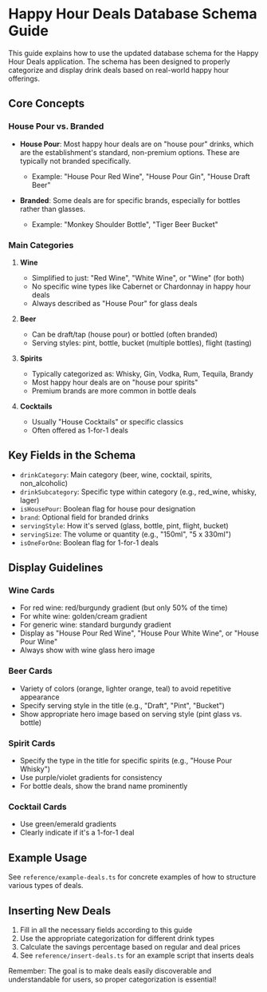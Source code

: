 # Happy Hour Deals Database Schema Guide

This guide explains how to use the updated database schema for the Happy Hour Deals application. The schema has been designed to properly categorize and display drink deals based on real-world happy hour offerings.

## Core Concepts

### House Pour vs. Branded

- **House Pour**: Most happy hour deals are on "house pour" drinks, which are the establishment's standard, non-premium options. These are typically not branded specifically.
  - Example: "House Pour Red Wine", "House Pour Gin", "House Draft Beer"
  
- **Branded**: Some deals are for specific brands, especially for bottles rather than glasses.
  - Example: "Monkey Shoulder Bottle", "Tiger Beer Bucket"

### Main Categories

1. **Wine**
   - Simplified to just: "Red Wine", "White Wine", or "Wine" (for both)
   - No specific wine types like Cabernet or Chardonnay in happy hour deals
   - Always described as "House Pour" for glass deals

2. **Beer**
   - Can be draft/tap (house pour) or bottled (often branded)
   - Serving styles: pint, bottle, bucket (multiple bottles), flight (tasting)

3. **Spirits**
   - Typically categorized as: Whisky, Gin, Vodka, Rum, Tequila, Brandy
   - Most happy hour deals are on "house pour spirits"
   - Premium brands are more common in bottle deals

4. **Cocktails**
   - Usually "House Cocktails" or specific classics
   - Often offered as 1-for-1 deals

## Key Fields in the Schema

- `drinkCategory`: Main category (beer, wine, cocktail, spirits, non_alcoholic)
- `drinkSubcategory`: Specific type within category (e.g., red_wine, whisky, lager)
- `isHousePour`: Boolean flag for house pour designation
- `brand`: Optional field for branded drinks
- `servingStyle`: How it's served (glass, bottle, pint, flight, bucket)
- `servingSize`: The volume or quantity (e.g., "150ml", "5 x 330ml")
- `isOneForOne`: Boolean flag for 1-for-1 deals

## Display Guidelines

### Wine Cards
- For red wine: red/burgundy gradient (but only 50% of the time)
- For white wine: golden/cream gradient
- For generic wine: standard burgundy gradient
- Display as "House Pour Red Wine", "House Pour White Wine", or "House Pour Wine"
- Always show with wine glass hero image

### Beer Cards
- Variety of colors (orange, lighter orange, teal) to avoid repetitive appearance
- Specify serving style in the title (e.g., "Draft", "Pint", "Bucket")
- Show appropriate hero image based on serving style (pint glass vs. bottle)

### Spirit Cards
- Specify the type in the title for specific spirits (e.g., "House Pour Whisky")
- Use purple/violet gradients for consistency
- For bottle deals, show the brand name prominently

### Cocktail Cards
- Use green/emerald gradients
- Clearly indicate if it's a 1-for-1 deal

## Example Usage

See `reference/example-deals.ts` for concrete examples of how to structure various types of deals.

## Inserting New Deals

1. Fill in all the necessary fields according to this guide
2. Use the appropriate categorization for different drink types
3. Calculate the savings percentage based on regular and deal prices
4. See `reference/insert-deals.ts` for an example script that inserts deals

Remember: The goal is to make deals easily discoverable and understandable for users, so proper categorization is essential!